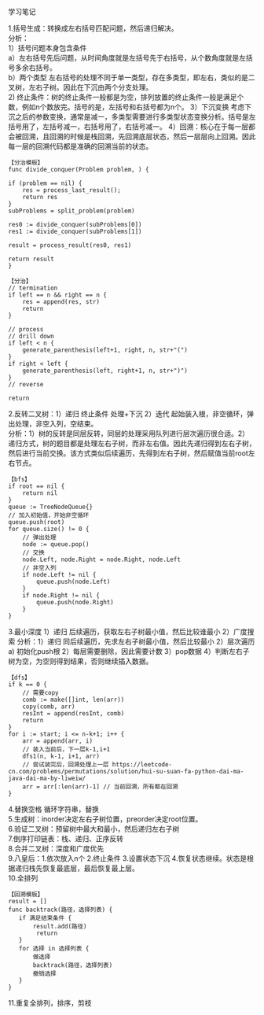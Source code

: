 学习笔记

1.括号生成：转换成左右括号匹配问题，然后递归解决。    
分析：  
    1）括号问题本身包含条件     
        a）左右括号先后问题，从时间角度就是左括号先于右括号，从个数角度就是左括号多余右括号。  
        b）两个类型 左右括号的处理不同于单一类型，存在多类型，即左右，类似的是二叉树，左右子树。因此在下沉由两个分支处理。  
    2) 终止条件：树的终止条件一般都是为空，排列放置的终止条件一般是满足个数，例如n个数放完。括号的是，左括号和右括号都为n个。
    3）下沉变换 考虑下沉之后的参数变换，通常是减一，多类型需要进行多类型状态变换分析。括号是左括号用了，左括号减一，右括号用了，右括号减一。
    4）回溯：核心在于每一层都会被回溯，且回溯的时候是栈回溯，先回溯底层状态，然后一层层向上回溯。因此每一层的回溯代码都是准确的回溯当前的状态。
```
【分治模板】
func divide_conquer(Problem problem, ) {

if (problem == nil) {
    res = process_last_result();
    return res
}
subProblems = split_problem(problem)

res0 := divide_conquer(subProblems[0])
res1 := divide_conquer(subProblems[1])

result = process_result(res0, res1)

return result
}
``` 
```
【分治】
// termination
if left == n && right == n {
    res = append(res, str)
    return
}

// process
// drill down
if left < n {
    generate_parenthesis(left+1, right, n, str+"(")
}
if right < left {
    generate_parenthesis(left, right+1, n, str+")")
}
// reverse

return
```
	  
2.反转二叉树：1）递归 终止条件 处理+下沉 2）迭代 起始装入根，非空循环，弹出处理，非空入列，空结束。   
分析：1）树的反转是同层反转，同层的处理采用队列进行层次遍历很合适。2）递归方式，树的题目都是处理左右子树，而非左右值。因此先递归得到左右子树，然后进行当前交换。该方式类似后续遍历，先得到左右子树，然后赋值当前root左右节点。
```
【bfs】
if root == nil {
    return nil
}
queue := TreeNodeQueue{}
// 加入初始值，开始非空循环
queue.push(root)
for queue.size() != 0 {
    // 弹出处理
    node := queue.pop()
    // 交换
    node.Left, node.Right = node.Right, node.Left
    // 非空入列
    if node.Left != nil {
        queue.push(node.Left)
    }
    if node.Right != nil {
        queue.push(node.Right)
    }
} 
```  
3.最小深度 1）递归 后续遍历，获取左右子树最小值，然后比较谁最小 2）广度搜索 
分析：1）递归 同后续遍历，先求左右子树最小值，然后比较最小 2）层次遍历 a) 初始化push根 2）每层需要删除，因此需要计数 3）pop数据 4）判断左右子树为空，为空则得到结果，否则继续插入数据。    
```
【dfs】
if k == 0 {
    // 需要copy
    comb := make([]int, len(arr))
    copy(comb, arr)
    resInt = append(resInt, comb)
    return
}
for i := start; i <= n-k+1; i++ {
    arr = append(arr, i)
    // 装入当前后，下一层k-1,i+1
    dfs1(n, k-1, i+1, arr)
    // 尝试装完后，回溯处理上一层 https://leetcode-cn.com/problems/permutations/solution/hui-su-suan-fa-python-dai-ma-java-dai-ma-by-liweiw/
    arr = arr[:len(arr)-1] // 当前回溯，所有都在回溯
}
```
4.替换空格 循环字符串，替换    
5.生成树：inorder决定左右子树位置，preorder决定root位置。  
6.验证二叉树：预留树中最大和最小，然后递归左右子树    
7.倒序打印链表：栈、递归、正序反转   
8.合并二叉树：深度和广度优先  
9.八皇后：1.依次放入n个 2.终止条件 3.设置状态下沉 4.恢复状态继续。状态是根据递归栈先恢复最底层，最后恢复最上层。       
10.全排列 
```
【回溯模板】
result = []
func backtrack(路径，选择列表) {
   if 满足结束条件 {
       result.add(路径)
        return
   }
   for 选择 in 选择列表 {
       做选择
       backtrack(路径，选择列表)
       撤销选择
   }
}
```
11.重复全排列，排序，剪枝